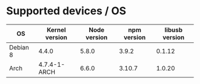 # Supported devices / OS

| OS       | Kernel version | Node version | npm version | libusb version |
| ---      | ---            | ---          | ---         | ---            |
| Debian 8 | 4.4.0          | 5.8.0        | 3.9.2       | 0.1.12         |
| Arch     | 4.7.4-1-ARCH   | 6.6.0        | 3.10.7      | 1.0.20         |
